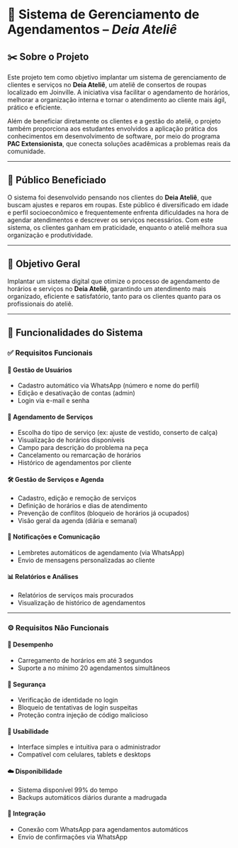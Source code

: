 # 📌 Sistema de Gerenciamento de Agendamentos – _Deia Ateliê_

## ✂️ Sobre o Projeto

Este projeto tem como objetivo implantar um sistema de gerenciamento de clientes e serviços no **Deia Ateliê**, um ateliê de consertos de roupas localizado em Joinville. A iniciativa visa facilitar o agendamento de horários, melhorar a organização interna e tornar o atendimento ao cliente mais ágil, prático e eficiente.

Além de beneficiar diretamente os clientes e a gestão do ateliê, o projeto também proporciona aos estudantes envolvidos a aplicação prática dos conhecimentos em desenvolvimento de software, por meio do programa **PAC Extensionista**, que conecta soluções acadêmicas a problemas reais da comunidade.

---

## 👥 Público Beneficiado

O sistema foi desenvolvido pensando nos clientes do **Deia Ateliê**, que buscam ajustes e reparos em roupas. Este público é diversificado em idade e perfil socioeconômico e frequentemente enfrenta dificuldades na hora de agendar atendimentos e descrever os serviços necessários. Com este sistema, os clientes ganham em praticidade, enquanto o ateliê melhora sua organização e produtividade.

---

## 🎯 Objetivo Geral

Implantar um sistema digital que otimize o processo de agendamento de horários e serviços no **Deia Ateliê**, garantindo um atendimento mais organizado, eficiente e satisfatório, tanto para os clientes quanto para os profissionais do ateliê.

---

## 🧩 Funcionalidades do Sistema

### ✅ Requisitos Funcionais

#### 🔐 Gestão de Usuários

- Cadastro automático via WhatsApp (número e nome do perfil)
- Edição e desativação de contas (admin)
- Login via e-mail e senha

#### 📅 Agendamento de Serviços

- Escolha do tipo de serviço (ex: ajuste de vestido, conserto de calça)
- Visualização de horários disponíveis
- Campo para descrição do problema na peça
- Cancelamento ou remarcação de horários
- Histórico de agendamentos por cliente

#### 🛠️ Gestão de Serviços e Agenda

- Cadastro, edição e remoção de serviços
- Definição de horários e dias de atendimento
- Prevenção de conflitos (bloqueio de horários já ocupados)
- Visão geral da agenda (diária e semanal)

#### 📲 Notificações e Comunicação

- Lembretes automáticos de agendamento (via WhatsApp)
- Envio de mensagens personalizadas ao cliente

#### 📊 Relatórios e Análises

- Relatórios de serviços mais procurados
- Visualização de histórico de agendamentos

---

### ⚙️ Requisitos Não Funcionais

#### 🚀 Desempenho

- Carregamento de horários em até 3 segundos
- Suporte a no mínimo 20 agendamentos simultâneos

#### 🔐 Segurança

- Verificação de identidade no login
- Bloqueio de tentativas de login suspeitas
- Proteção contra injeção de código malicioso

#### 🎨 Usabilidade

- Interface simples e intuitiva para o administrador
- Compatível com celulares, tablets e desktops

#### ☁️ Disponibilidade

- Sistema disponível 99% do tempo
- Backups automáticos diários durante a madrugada

#### 🔗 Integração

- Conexão com WhatsApp para agendamentos automáticos
- Envio de confirmações via WhatsApp
